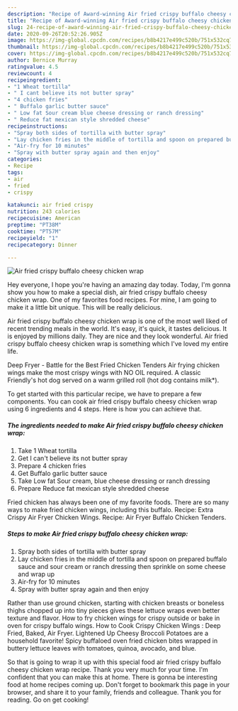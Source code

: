 ```yaml
---
description: "Recipe of Award-winning Air fried crispy buffalo cheesy chicken wrap"
title: "Recipe of Award-winning Air fried crispy buffalo cheesy chicken wrap"
slug: 24-recipe-of-award-winning-air-fried-crispy-buffalo-cheesy-chicken-wrap
date: 2020-09-26T20:52:26.905Z
image: https://img-global.cpcdn.com/recipes/b8b4217e499c520b/751x532cq70/air-fried-crispy-buffalo-cheesy-chicken-wrap-recipe-main-photo.jpg
thumbnail: https://img-global.cpcdn.com/recipes/b8b4217e499c520b/751x532cq70/air-fried-crispy-buffalo-cheesy-chicken-wrap-recipe-main-photo.jpg
cover: https://img-global.cpcdn.com/recipes/b8b4217e499c520b/751x532cq70/air-fried-crispy-buffalo-cheesy-chicken-wrap-recipe-main-photo.jpg
author: Bernice Murray
ratingvalue: 4.5
reviewcount: 4
recipeingredient:
- "1 Wheat tortilla"
- " I cant believe its not butter spray"
- "4 chicken fries"
- " Buffalo garlic butter sauce"
- " Low fat Sour cream blue cheese dressing or ranch dressing"
- " Reduce fat mexican style shredded cheese"
recipeinstructions:
- "Spray both sides of tortilla with butter spray"
- "Lay chicken fries in the middle of tortilla and spoon on prepared buffalo sauce and sour cream or ranch dressing then sprinkle on some cheese and wrap up"
- "Air-fry for 10 minutes"
- "Spray with butter spray again and then enjoy"
categories:
- Recipe
tags:
- air
- fried
- crispy

katakunci: air fried crispy 
nutrition: 243 calories
recipecuisine: American
preptime: "PT38M"
cooktime: "PT57M"
recipeyield: "1"
recipecategory: Dinner

---
```



![Air fried crispy buffalo cheesy chicken wrap](https://img-global.cpcdn.com/recipes/b8b4217e499c520b/751x532cq70/air-fried-crispy-buffalo-cheesy-chicken-wrap-recipe-main-photo.jpg)

Hey everyone, I hope you're having an amazing day today. Today, I'm gonna show you how to make a special dish, air fried crispy buffalo cheesy chicken wrap. One of my favorites food recipes. For mine, I am going to make it a little bit unique. This will be really delicious.

Air fried crispy buffalo cheesy chicken wrap is one of the most well liked of recent trending meals in the world. It's easy, it's quick, it tastes delicious. It is enjoyed by millions daily. They are nice and they look wonderful. Air fried crispy buffalo cheesy chicken wrap is something which I've loved my entire life.

Deep Fryer - Battle for the Best Fried Chicken Tenders Air frying chicken wings make the most crispy wings with NO OIL required. A classic Friendly&#39;s hot dog served on a warm grilled roll (hot dog contains milk*).


To get started with this particular recipe, we have to prepare a few components. You can cook air fried crispy buffalo cheesy chicken wrap using 6 ingredients and 4 steps. Here is how you can achieve that.

<!--inarticleads1-->

##### The ingredients needed to make Air fried crispy buffalo cheesy chicken wrap:

1. Take 1 Wheat tortilla
1. Get  I can&#39;t believe its not butter spray
1. Prepare 4 chicken fries
1. Get  Buffalo garlic butter sauce
1. Take  Low fat Sour cream, blue cheese dressing or ranch dressing
1. Prepare  Reduce fat mexican style shredded cheese


Fried chicken has always been one of my favorite foods. There are so many ways to make fried chicken wings, including this buffalo. Recipe: Extra Crispy Air Fryer Chicken Wings. Recipe: Air Fryer Buffalo Chicken Tenders. 

<!--inarticleads2-->

##### Steps to make Air fried crispy buffalo cheesy chicken wrap:

1. Spray both sides of tortilla with butter spray
1. Lay chicken fries in the middle of tortilla and spoon on prepared buffalo sauce and sour cream or ranch dressing then sprinkle on some cheese and wrap up
1. Air-fry for 10 minutes
1. Spray with butter spray again and then enjoy


Rather than use ground chicken, starting with chicken breasts or boneless thighs chopped up into tiny pieces gives these lettuce wraps even better texture and flavor. How to fry chicken wings for crispy outside or bake in oven for crispy buffalo wings. How to Cook Crispy Chicken Wings : Deep Fried, Baked, Air Fryer. Lightened Up Cheesy Broccoli Potatoes are a household favorite! Spicy buffaloed oven fried chicken bites wrapped in buttery lettuce leaves with tomatoes, quinoa, avocado, and blue. 

So that is going to wrap it up with this special food air fried crispy buffalo cheesy chicken wrap recipe. Thank you very much for your time. I'm confident that you can make this at home. There is gonna be interesting food at home recipes coming up. Don't forget to bookmark this page in your browser, and share it to your family, friends and colleague. Thank you for reading. Go on get cooking!
